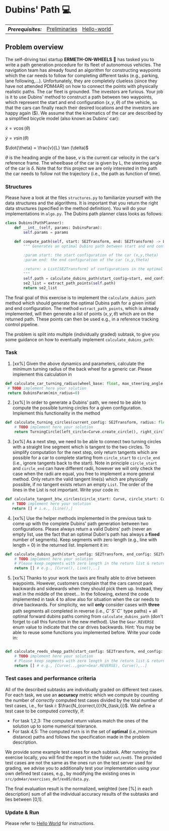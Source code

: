 # Dubins' Path :computer:

<table>
  <tr>
    <th><i>Prerequisites:</i></th><td><a href="./00-preliminaries.html" target="_top">Preliminaries</a></td><td><a href="./01-hello-world.html" target="_top">Hello-world</a></td>
  </tr>
</table>


## Problem overview
The self-driving taxi startup **ERMETH-ON-WHEELS** :red_car: has tasked you to write a path generation procedure for its fleet of autonomous vehicles.
The navigation team has already found an algorithm for constructing waypoints which the 
car needs to follow for completing different tasks (e.g., parking, lane following,...). 
Unfortunately, they are completely clueless (since they have not attended PDM4AR) on how to connect the points with physically realistic paths.
The car fleet is grounded. The investors are furious. 
Your job is it to use Dubins' method to construct a path between two waypoints,
which represent the start and end configuration $(x,y,\theta)$ of the vehicle, so that the cars
can finally reach their desired locations and the investors are happy again ($).
We assume that the kinematics of the car are described by a simplified bicycle model (also known as Dubins' car):

$\dot{x} = v \cos (\theta)$

$\dot{y} = v \sin (\theta)$

$\dot{\theta} = \frac{v}{L} \tan (\delta)$

$\theta$ is the heading angle of the base, $v$ is the current car velocity in the car's reference frame. 
The wheelbase of the car is given by L, the steering angle of the car is $\delta$.
Note that for this project we are only interested in the path the car needs to follow not the trajectory (i.e., the path as function of time).

### Structures
Please have a look at the files  `structures.py` to familiarize yourself with the data structures and the algorithms.
It is important that you return the right data structures (specified in the method definition). 
You will do your implementations in `algo.py`. The Dubins path planner class looks as follows:

```python
class Dubins(PathPlanner):
    def __int__(self, params: DubinsParam):
        self.params = params

    def compute_path(self, start: SE2Transform, end: SE2Transform) -> List[SE2Transform]:
        """ Generates an optimal Dubins path between start and end configuration

        :param start: the start configuration of the car (x,y,theta)
        :param end: the end configuration of the car (x,y,theta)

        :return: a List[SE2Transform] of configurations in the optimal path the car needs to follow
        """
        self.path = calculate_dubins_path(start_config=start, end_config=end, radius=self.params.min_radius)
        se2_list = extract_path_points(self.path) 
        return se2_list
```
The final goal of this exercise is to implement the ```calculate_dubins_path``` method which should generate the optimal Dubins path for a given initial and end configuration. The method ```extract_path_points```, which is already implemented, will then generate a list of points $(x,y,\theta)$ which are on the returned path. These points can then be used e.g., in a reference tracking control pipeline. 

The problem is split into multiple (individually graded) subtask, to give you some guidance on how to eventually implement ```calculate_dubins_path```:

### Task
1. [xx%] Given the above dynamics and parameters, calculate the minimum turning radius of the back wheel for a generic car.
Please implement this calculation in
 ```python 
 def calculate_car_turning_radius(wheel_base: float, max_steering_angle: float) -> DubinsParam:
  # TODO implement here your solution
  return DubinsParam(min_radius=0)
  ``` 
2. [xx%] In order to generate a Dubins' path, we need to be able to compute the possible turning circles for a given configuration. Implement this functionality in the method
```python
def calculate_turning_circles(current_config: SE2Transform, radius: float) -> TurningCircle:
    # TODO implement here your solution
    return TurningCircle(left_circle=Curve.create_circle(), right_circle=Curve.create_circle())
```
3. [xx%] As a next step, we need to be able to connect two turning circles with a straight line segment which is tangent to the two circles.  To simplify computation for the next step, only return tangents which are possible for a car to complete starting from `circle_start` to `circle_end` (i.e., ignore tangents back to the start). Note in principle ```circle_start``` and `circle_end` can have different radii, however we will only check the case when the radii are equal, you free to implement a more general method.
 Only return the valid tangent line(s) which are physically possible, if no tangent exists return an empty ```List```. 
The order of the lines in the List is not important.
 Write your code in:
 ```python
 def calculate_tangent_btw_circles(circle_start: Curve, circle_start: Curve) -> List[Line]:
    # TODO implement here your solution
    return [] # i.e., [Line(),]
 ``` 


4. [xx%] Use the helper methods implemented in the previous task to come up with the complete Dubins' path generation between two configurations. Please always return a valid Dubins' path (never an empty list, use the fact that an optimal Dubin's path has always a **fixed** number of segments). Keep segments with zero length (e.g., line with length = 0) in the returned list.
Implement it in:
```python
def calculate_dubins_path(start_config: SE2Transform, end_config: SE2Transform, radius: float) -> Path:
    # TODO implement here your solution
    # Please keep segments with zero length in the return list & return a valid dubins path!
    return [] # e.g., [Curve(), Line(),..]

```

5. [xx%] Thanks to your work the taxis are finally able to drive between waypoints. However, customers complain that the cars cannot
park backwards and sidewards when they should pick them up. Instead, they wait in the middle of the street...
In the following, extend the code implemented in task 4 to allow also for situation when the car needs to drive backwards. For simplicity, we will **only** consider cases with **three** path segments all completed in reverse (i.e., $C^{-}S^{-}C^{-}$ type paths) + all optimal forward dubins paths coming from ```calculate_dubins_path``` (don't forget to call this function in the new method). Use the `Gear.REVERSE` enum value to indicate that the car drives backwards. Hint: You may be able to reuse some functions you implemented before. Write your code in:
```python

def calculate_reeds_shepp_path(start_config: SE2Transform, end_config: SE2Transform, radius: float) -> Path:
    # TODO implement here your solution
    # Please keep segments with zero length in the return list & return a valid reeds/dubins path!
    return [] # e.g., [Curve(..,gear=Gear.REVERSE), Curve(),..]
```

### Test cases and performance criteria

All of the described subtasks are individually graded on different test cases. For each task, we use an **accuracy** metric which we compute by counting the number of *correctly* computed test cases divided by the total number of test cases, i.e., for task $i$: $\frac{N_{correct,i}}{N_{task,i}}$. We define a test case to be computed *correctly*, if:

- For task 1,2,3: The computed return values match the ones of the solution up to some numerical tolerance.
- For task 4,5: The computed `Path` is in the set of **optimal** (i.e.,minimum distance) paths and follows the specification made in the problem description.


We provide some example test cases for each subtask. After running the exercise locally, you will find the report in the folder `out/ex05`. The provided test cases are not the same as the ones run on the test server used for grading, we advise you to additionally test your implementation using your own defined test cases, e.g., by modifying the existing ones in `src/pdm4ar/exercises_def/ex05/data.py`.

The final evaluation result is the normalized, weighted (see [%] in each description) sum of all the individual accuracy results of the subtasks and lies between [0,1]. 

### Update & Run

Please refer to [Hello World](01-helloworld.md) for instructions.
